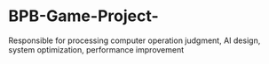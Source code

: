 # BPB-Game-Project-
 Responsible for processing computer operation judgment, AI design, system optimization, performance improvement
